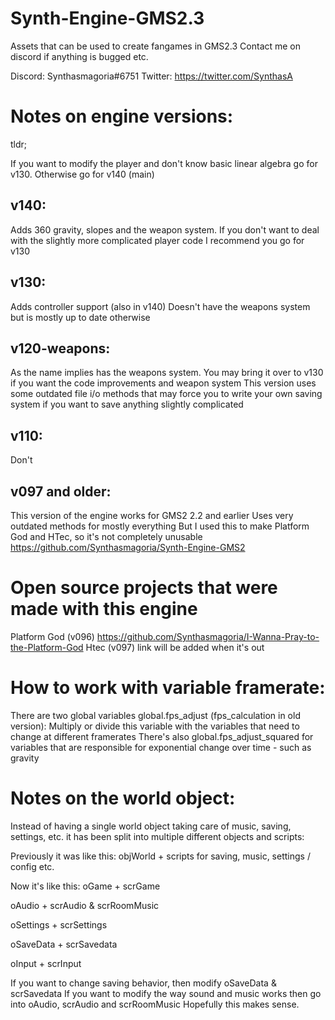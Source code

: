# Synth-Engine-GMS2.3
Assets that can be used to create fangames in GMS2.3
Contact me on discord if anything is bugged etc.

Discord: Synthasmagoria#6751
Twitter: https://twitter.com/SynthasA

# Notes on engine versions:
tldr;

If you want to modify the player and don't know basic linear algebra go for v130.
Otherwise go for v140 (main)

## v140:
Adds 360 gravity, slopes and the weapon system.
If you don't want to deal with the slightly more complicated player code I recommend you go for v130

## v130:
Adds controller support (also in v140)
Doesn't have the weapons system but is mostly up to date otherwise

## v120-weapons:
As the name implies has the weapons system. You may bring it over to v130 if you want the code improvements and weapon system
This version uses some outdated file i/o methods that may force you to write your own saving system if you
want to save anything slightly complicated

## v110:
Don't

## v097 and older:
This version of the engine works for GMS2 2.2 and earlier
Uses very outdated methods for mostly everything
But I used this to make Platform God and HTec, so it's not completely unusable
https://github.com/Synthasmagoria/Synth-Engine-GMS2

# Open source projects that were made with this engine
Platform God (v096) https://github.com/Synthasmagoria/I-Wanna-Pray-to-the-Platform-God
Htec (v097) link will be added when it's out

# How to work with variable framerate:
There are two global variables
global.fps_adjust (fps_calculation in old version):
Multiply or divide this variable with the variables that need to change at different framerates
There's also global.fps_adjust_squared for variables that are responsible for
exponential change over time - such as gravity

# Notes on the world object:
Instead of having a single world object taking care of music, saving, settings, etc.
it has been split into multiple different objects and scripts:

Previously it was like this:
objWorld + scripts for saving, music, settings / config etc.

Now it's like this:
oGame + scrGame

oAudio + scrAudio & scrRoomMusic

oSettings + scrSettings

oSaveData + scrSavedata

oInput + scrInput

If you want to change saving behavior, then modify oSaveData & scrSavedata
If you want to modify the way sound and music works then go into oAudio, scrAudio and scrRoomMusic
Hopefully this makes sense.
